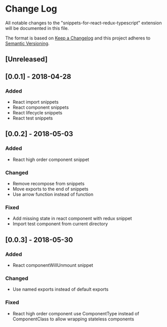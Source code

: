 # Change Log
All notable changes to the "snippets-for-react-redux-typescript" extension will be documented in this file.

The format is based on [Keep a Changelog](http://keepachangelog.com/en/1.0.0/)
and this project adheres to [Semantic Versioning](http://semver.org/spec/v2.0.0.html).

## [Unreleased]

## [0.0.1] - 2018-04-28
### Added
- React import snippets
- React component snippets
- React lifecycle snippets
- React test snippets

## [0.0.2] - 2018-05-03
### Added
- React high order component snippet

### Changed
- Remove recompose from snippets
- Move exports to the end of snippets
- Use arrow function instead of function

### Fixed
- Add missing state in react component with redux snippet
- Import test component from current directory

## [0.0.3] - 2018-05-30
### Added
- React componentWillUnmount snippet

### Changed
- Use named exports instead of default exports

### Fixed
- React high order component use ComponentType instead of ComponentClass to allow wrapping stateless components